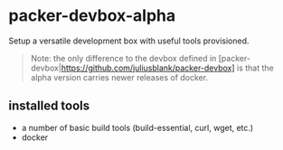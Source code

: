 # packer-devbox-alpha

Setup a versatile development box with useful tools provisioned.

> Note: the only difference to the devbox defined in [packer-devbox|https://github.com/juliusblank/packer-devbox] is that the alpha version carries newer releases of docker.

## installed tools

* a number of basic build tools (build-essential, curl, wget, etc.)
* docker
